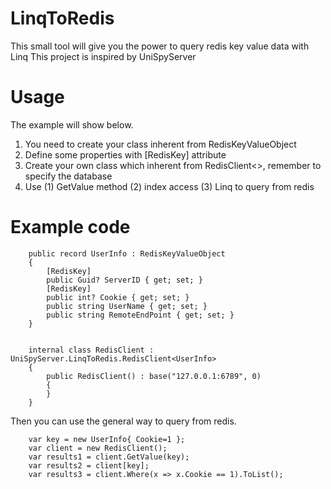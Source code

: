 # LinqToRedis
This small tool will give you the power to query redis key value data with Linq
This project is inspired by UniSpyServer

# Usage
The example will show below.
1. You need to create your class inherent from RedisKeyValueObject
2. Define some properties with \[RedisKey\] attribute
3. Create your own class which inherent from RedisClient<>, remember to specify the database
4. Use (1) GetValue method (2) index access (3) Linq to query from redis

# Example code
```    
    public record UserInfo : RedisKeyValueObject
    {
        [RedisKey]
        public Guid? ServerID { get; set; }
        [RedisKey]
        public int? Cookie { get; set; }
        public string UserName { get; set; }
        public string RemoteEndPoint { get; set; }
    }


    internal class RedisClient : UniSpyServer.LinqToRedis.RedisClient<UserInfo>
    {
        public RedisClient() : base("127.0.0.1:6789", 0)
        {
        }
    }
```
Then you can use the general way to query from redis.
```
    var key = new UserInfo{ Cookie=1 };
    var client = new RedisClient();
    var results1 = client.GetValue(key);
    var results2 = client[key];
    var results3 = client.Where(x => x.Cookie == 1).ToList();
```

